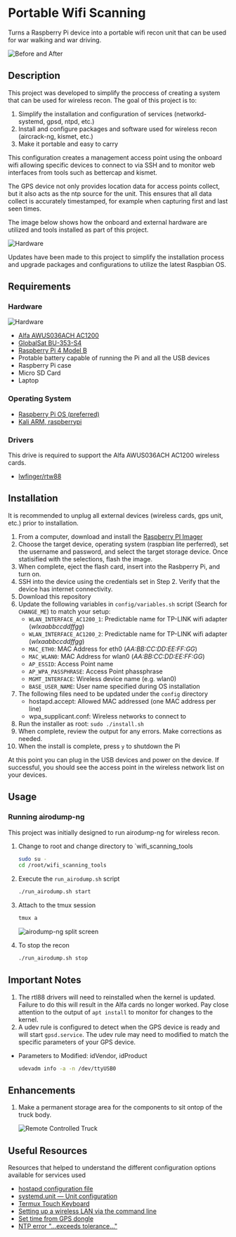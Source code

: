 # Portable Wifi Scanning

Turns a Raspberry Pi device into a portable wifi recon unit that can be used for war walking and war driving.

![Before and After](images/before_after.png)

## Description

This project was developed to simplify the proccess of creating a system that can be used for wireless recon.  The goal of this project is to:

 1. Simplify the installation and configuration of services (networkd-systemd, gpsd, ntpd, etc.)
 2. Install and configure packages and software used for wireless recon (aircrack-ng, kismet, etc.)
 3. Make it portable and easy to carry

This configuration creates a management access point using the onboard wifi allowing specific devices to connect to via SSH and to monitor web interfaces from tools such as bettercap and kismet.

The GPS device not only provides location data for access points collect, but it also acts as the ntp source for the unit.  This ensures that all data collect is accurately timestamped, for example when capturing first and last seen times.

The image below shows how the onboard and external hardware are utilized and tools installed as part of this project.

![Hardware](images/WifiDiagram.drawio.png)

Updates have been made to this project to simplify the installation process and upgrade packages and configurations to utilize the latest Raspbian OS.

## Requirements

### Hardware

![Hardware](images/parts.jpg)

- [Alfa AWUS036ACH AC1200](https://www.amazon.com/Alfa-Long-Range-Dual-Band-Wireless-External/dp/B00VEEBOPG/ref=sr_1_3?dchild=1&keywords=alfa+ac1200&qid=1605960056&sr=8-3)
- [GlobalSat BU-353-S4](https://www.amazon.com/GlobalSat-BU-353-S4-USB-Receiver-Black/dp/B008200LHW/ref=sr_1_1?crid=2U82TWJSJ50JS&dchild=1&keywords=bu353s4&qid=1605960073&sprefix=bu+353%2Caps%2C165&sr=8-1)
- [Raspberry Pi 4 Model B](https://www.adafruit.com/product/4564)
- Protable battery capable of running the Pi and all the USB devices
- Raspberry Pi case
- Micro SD Card
- Laptop

### Operating System

- [Raspberry Pi OS (preferred)](https://www.raspberrypi.com/software/)
- [Kali ARM, raspberrypi](https://www.kali.org/get-kali/#kali-arm)

### Drivers

This drive is required to support the Alfa AWUS036ACH AC1200 wireless cards.

- [lwfinger/rtw88](https://github.com/lwfinger/rtw88)

## Installation

It is recommended to unplug all external devices (wireless cards, gps unit, etc.) prior to installation.

1. From a computer, download and install the [Raspberry PI Imager](https://www.raspberrypi.com/software/)
2. Choose the target device, operating system (raspbian lite perferred), set the username and password, and select the target storage device.  Once statisified with the selections, flash the image.
3. When complete, eject the flash card, insert into the Rasbperry Pi, and turn on.
4. SSH into the device using the credentials set in Step 2.  Verify that the device has internet connectivity.
5. Download this repository
6. Update the following variables in `config/variables.sh` script (Search for `CHANGE_ME`) to match your setup:
   - `WLAN_INTERFACE_AC1200_1`: Predictable name for TP-LINK wifi adapter (*wlxaabbccddffgg*)
   - `WLAN_INTERFACE_AC1200_2`: Predictable name for TP-LINK wifi adapter (*wlxaabbccddffgg*)
   - `MAC_ETH0`: MAC Address for eth0 (*AA:BB:CC:DD:EE:FF:GG*)
   - `MAC_WLAN0`: MAC Address for wlan0 (*AA:BB:CC:DD:EE:FF:GG*)
   - `AP_ESSID`: Access Point name
   - `AP_WPA_PASSPHRASE`: Access Point phassphrase
   - `MGMT_INTERFACE`: Wireless device name (e.g. wlan0)
   - `BASE_USER_NAME`: User name specified during OS installation
7. The following files need to be updated under the `config` directory
   - hostapd.accept: Allowed MAC addressed (one MAC address per line)
   - wpa_supplicant.conf: Wireless networks to connect to
8. Run the installer as root: `sudo ./install.sh`
9. When complete, review the output for any errors.  Make corrections as needed.
10. When the install is complete, press `y` to shutdown the Pi

At this point you can plug in the USB devices and power on the device.  If successful, you should see the access point in the wireless network list on your devices.

## Usage

### Running airodump-ng

This project was initially designed to run airodump-ng for wireless recon.

1. Change to root and change directory to `wifi_scanning_tools

   ```bash
   sudo su -
   cd /root/wifi_scanning_tools
   ```

2. Execute the `run_airodump.sh` script

   ```bash
   ./run_airodump.sh start
   ```

3. Attach to the tmux session

   ```bash
   tmux a
   ```

   ![airodump-ng split screen](images/airodump-ng.png)

4. To stop the recon

   ```bash
   ./run_airodump.sh stop
   ```

## Important Notes

1. The rtl88 drivers will need to reinstalled when the kernel is updated.  Failure to do this will result in the Alfa cards no longer worked.  Pay close attention to the output of `apt install` to monitor for changes to the kernel.
2. A udev rule is configured to detect when the GPS device is ready and will start `gpsd.service`.  The udev rule may need to modified to match the specific parameters of your GPS device.

- Parameters to Modified: idVendor, idProduct

   ```bash
   udevadm info -a -n /dev/ttyUSB0
   ```

## Enhancements

1. Make a permanent storage area for the components to sit ontop of the truck body.  

   ![Remote Controlled Truck](images/rc_truck.jpg)

## Useful Resources

Resources that helped to understand the different configuration options available for services used

- [hostapd configuration file](https://w1.fi/cgit/hostap/plain/hostapd/hostapd.conf)
- [systemd.unit — Unit configuration](https://www.freedesktop.org/software/systemd/man/systemd.unit.html)
- [Termux Touch Keyboard](https://wiki.termux.com/wiki/Touch_Keyboard)
- [Setting up a wireless LAN via the command line](https://www.raspberrypi.org/documentation/configuration/wireless/wireless-cli.md)
- [Set time from GPS dongle](http://blog.petrilopia.net/linux/raspberry-pi-set-time-gps-dongle/)
- [NTP error "...exceeds tolerance..."](https://access.redhat.com/solutions/35640)
